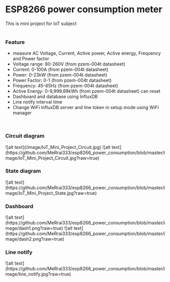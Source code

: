 # ESP8266 power consumption meter
This is mini project for IoT subject <br/><br/>
<h3>Feature</h3>
<ul>
  <li>measure AC Voltage, Current, Active power, Active energy, Frequency and Power factor</li>
  <li>Voltage range: 80-260V (from pzem-004t datasheet)</li>
  <li>Current: 0-100A (from pzem-004t datasheet)</li>
  <li>Power: 0-23kW (from pzem-004t datasheet)</li>
  <li>Power Factor: 0-1 (from pzem-004t datasheet)</li>
  <li>Frequency: 45-65Hz (from pzem-004t datasheet)</li>
  <li>Active Energy: 0-9,999.99kWh (from pzem-004t datasheet) can reset</li>
  <li>Dashboard and database using InfluxDB</li>
  <li>Line notify interval time</li>
  <li>Change WiFi InfluxDB server and line token in setup mode using WiFi manager</li>
</ul>
<br/>
<h3>Circuit diagram</h3>
![alt text](/image/IoT_Mini_Project_Circuit.jpg)
![alt text](https://github.com/MeRrai333/esp8266_power_consumption/blob/master/image/IoT_Mini_Project_Circuit.jpg?raw=true)
<br/>
<h3>State diagram</h3>
![alt text](https://github.com/MeRrai333/esp8266_power_consumption/blob/master/image/IoT_Mini_Project_State.jpg?raw=true)
<br/>
<h3>Dashboard</h3>
![alt text](https://github.com/MeRrai333/esp8266_power_consumption/blob/master/image/dash1.png?raw=true)
![alt text](https://github.com/MeRrai333/esp8266_power_consumption/blob/master/image/dash2.png?raw=true)
<br/>
<h3>Line notify</h3>
![alt text](https://github.com/MeRrai333/esp8266_power_consumption/blob/master/image/line_notify.jpg?raw=true)
<br/>

